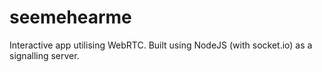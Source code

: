 # seemehearme
Interactive app utilising WebRTC. Built using NodeJS (with socket.io) as a signalling server.
